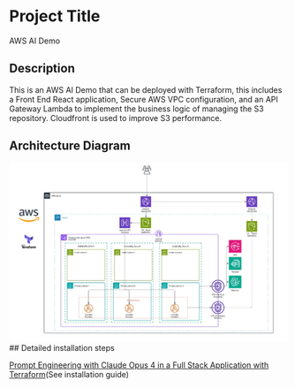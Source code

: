 # Project Title

AWS AI Demo

## Description

This is an AWS AI Demo that can be deployed with Terraform, this includes a Front End React application, Secure AWS VPC configuration, and an API Gateway Lambda to implement the business logic of managing the S3 repository.
Cloudfront is used to improve S3 performance.

## Architecture Diagram

<img src="https://raw.githubusercontent.com/collin-smith/aidemo/refs/heads/main/architecturediagram.jpg" width="800px" alt="Mem0 - The Memory Layer for Personalized AI">
## Detailed installation steps

<a href="https://medium.com/@collin-smith/prompt-engineering-with-claude-opus-4-in-a-full-stack-application-with-terraform-2ab22788991d">Prompt Engineering with Claude Opus 4 in a Full Stack Application with Terraform</a>(See installation guide)
